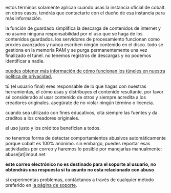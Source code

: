 <script lang="ts">
    import { t } from "$lib/i18n/translations";
    import SectionHeading from "$components/misc/SectionHeading.svelte";
</script>

<section id="general">
<SectionHeading
    title={$t("about.heading.general")}
    sectionId="general"
/>

estos términos solamente aplican cuando usas la instancia oficial de cobalt. en
otros casos, tendrás que contactarte con el dueño de esa instancia para más
información.
</section>

<section id="saving">
<SectionHeading
    title={$t("about.heading.saving")}
    sectionId="saving"
/>

la función de guardado simplifica la descarga de contenidos de internet y no
asume ninguna responsabilidad por el uso que se haga de los contenidos
guardados. los servidores de procesamiento funcionan como proxies avanzados y
nunca escriben ningún contenido en el disco. todo se gestiona en la memoria RAM
y se purga permanentemente una vez finalizado el túnel. no tenemos registros de
descargas y no podemos identificar a nadie.

[puedes obtener más información de cómo funcionan los túneles en nuestra
política de privacidad.](/about/privacy)
</section>

<section id="responsibility">
<SectionHeading
    title={$t("about.heading.responsibility")}
    sectionId="responsibility"
/>

tú (el usuario final) eres responsable de lo que hagas con nuestras
herramientas, el cómo usas y distribuyes el contenido resultante. por favor sé
considerado al usar contenido de otros y siempre acredita a los creadores
originales. asegúrate de no violar ningún término o licencia.

cuando sea utilizado con fines educativos, cita siempre las fuentes y da
créditos a los creadores originales.

el uso justo y los créditos benefician a todos.
</section>

<section id="abuse">
<SectionHeading
    title={$t("about.heading.abuse")}
    sectionId="abuse"
/>

no tenemos forma de detectar comportamientos abusivos automáticamente porque
cobalt es 100% anónimo. sin embargo, puedes reportar esas actividades por correo
y haremos lo posible por manejarlas manualmente: abuse[at]imput.net

**este correo electrónico no es destinado para el soporte al usuario, no
obtendrás una respuesta si tu asunto no esta relacionado con abuso**

si experimentas problemas, contáctanos a través de cualquier método preferido en
[la página de soporte](/about/community).
</section>
